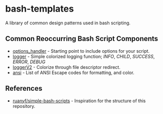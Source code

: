 # bash-templates

A library of common design patterns used in bash scripting.

## Common Reoccurring Bash Script Components

* [options_handler](scripts/options_handler) - Starting point to include options for your script. 
* [logger](scripts/logger) - Simple colorized logging function; *INFO*, *CHILD*, *SUCCESS*, *ERROR*, *DEBUG*
* [loggerV2](scripts/loggerV2) - Colorize through file descriptor redirect.
* [ansi](scripts/ansi) - List of ANSI Escape codes for formatting, and color.

## References

* [ruanyf/simple-bash-scripts](https://github.com/ruanyf/simple-bash-scripts) - Inspiration for the structure of this repository.
